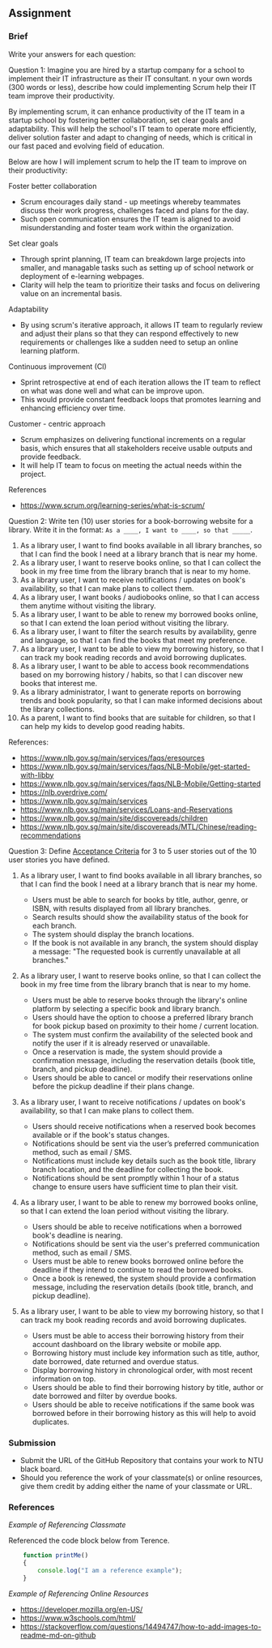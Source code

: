 ## Assignment

### Brief

Write your answers for each question:

Question 1:
Imagine you are hired by a startup company for a school to implement their IT infrastructure as their IT consultant. n your own words (300 words or less), describe how could implementing Scrum help their IT team improve their productivity.

By implementing scrum, it can enhance productivity of the IT team in a startup school by fostering better collaboration, set clear goals and adaptability. 
This will help the school's IT team to operate more efficiently, deliver solution faster and adapt to changing of needs, which is critical in our fast paced and evolving field of education.

Below are how I will implement scrum to help the IT team to improve on their productivity:

Foster better collaboration
- Scrum encourages daily stand - up meetings whereby teammates discuss their work progress, challenges faced and plans for the day.
- Such open communication ensures the IT team is aligned to avoid misunderstanding and foster team work within the organization.

Set clear goals
- Through sprint planning, IT team can breakdown large projects into smaller, and managable tasks such as setting up of school network or deployment of e-learning webpages.
- Clarity will help the team to prioritize their tasks and focus on delivering value on an incremental basis.

Adaptability
- By using scrum's iterative approach, it allows IT team to regularly review and adjust their plans so that they can respond effectively to new requirements or challenges like a sudden need to setup an online learning platform.

Continuous improvement (CI)
- Sprint retrospective at end of each iteration allows the IT team to reflect on what was done well and what can be improve upon.
- This would provide constant feedback loops that promotes learning and enhancing efficiency over time.

Customer - centric approach
- Scrum emphasizes on delivering functional increments on a regular basis, which ensures that all stakeholders receive usable outputs and provide feedback.
- It will help IT team to focus on meeting the actual needs within the project.

References
- https://www.scrum.org/learning-series/what-is-scrum/


Question 2:
Write ten (10) user stories for a book-borrowing website for a library. Write it in the format: `As a ____, I want to ____, so that _____`.
1. As a library user, I want to find books available in all library branches, so that I can find the book I need at a library branch that is near my home.
2. As a library user, I want to reserve books online, so that I can collect the book in my free time from the library branch that is near to my home.
3. As a library user, I want to receive notifications / updates on book's availability, so that I can make plans to collect them.
4. As a library user, I want books / audiobooks online, so that I can access them anytime without visiting the library.
5. As a library user, I want to be able to renew my borrowed books online, so that I can extend the loan period without visiting the library.
6. As a library user, I want to filter the search results by availability, genre and language, so that I can find the books that meet my preference.
7. As a library user, I want to be able to view my borrowing history, so that I can track my book reading records and avoid borrowing duplicates.
8. As a library user, I want to be able to access book recommendations based on my borrowing history / habits, so that I can discover new books that interest me.
9. As a library administrator, I want to generate reports on borrowing trends and book popularity, so that I can make informed decisions about the library collections.
10. As a parent, I want to find books that are suitable for children, so that I can help my kids to develop good reading habits.


References:
- https://www.nlb.gov.sg/main/services/faqs/eresources
- https://www.nlb.gov.sg/main/services/faqs/NLB-Mobile/get-started-with-libby
- https://www.nlb.gov.sg/main/services/faqs/NLB-Mobile/Getting-started
- https://nlb.overdrive.com/
- https://www.nlb.gov.sg/main/services
- https://www.nlb.gov.sg/main/services/Loans-and-Reservations
- https://www.nlb.gov.sg/main/site/discovereads/children
- https://www.nlb.gov.sg/main/site/discovereads/MTL/Chinese/reading-recommendations

Question 3: 
Define [Acceptance Criteria](https://resources.scrumalliance.org/Article/need-know-acceptance-criteria) for 3 to 5 user stories out of the 10 user stories you have defined.
1. As a library user, I want to find books available in all library branches, so that I can find the book I need at a library branch that is near my home.
    - Users must be able to search for books by title, author, genre, or ISBN, with results displayed from all library branches.
    - Search results should show the availability status of the book for each branch.
    - The system should display the branch locations.
    - If the book is not available in any branch, the system should display a message: "The requested book is currently unavailable at all branches."


2. As a library user, I want to reserve books online, so that I can collect the book in my free time from the library branch that is near to my home.
    - Users must be able to reserve books through the library's online platform by selecting a specific book and library branch.
    - Users should have the option to choose a preferred library branch for book pickup based on proximity to their home / current location.
    - The system must confirm the availability of the selected book and notify the user if it is already reserved or unavailable.
    - Once a reservation is made, the system should provide a confirmation message, including the reservation details (book title, branch, and pickup deadline).
    - Users should be able to cancel or modify their reservations online before the pickup deadline if their plans change.


3. As a library user, I want to receive notifications / updates on book's availability, so that I can make plans to collect them.
    - Users should receive notifications when a reserved book becomes available or if the book's status changes.
    - Notifications should be sent via the user’s preferred communication method, such as email / SMS.
    - Notifications must include key details such as the book title, library branch location, and the deadline for collecting the book.
    - Notifications should be sent promptly within 1 hour of a status change to ensure users have sufficient time to plan their visit.


4. As a library user, I want to be able to renew my borrowed books online, so that I can extend the loan period without visiting the library.
    - Users should be able to receive notifications when a borrowed book's deadline is nearing.
    - Notifications should be sent via the user's preferred communication method, such as email / SMS.
    - Users must be able to renew books borrowed online before the deadline if they intend to continue to read the borrowed books.
    - Once a book is renewed, the system should provide a confirmation message, including the reservation details (book title, branch, and pickup deadline).


5. As a library user, I want to be able to view my borrowing history, so that I can track my book reading records and avoid borrowing duplicates.
    - Users must be able to access their borrowing history from their account dashboard on the library website or mobile app.
    - Borrowing history must include key information such as title, author, date borrowed, date returned and overdue status.
    - Display borrowing history in chronological order, with most recent information on top.
    - Users should be able to find their borrowing history by title, author or date borrowed and filter by overdue books.
    - Users should be able to receive notifications if the same book was borrowed before in their borrowing history as this will help to avoid duplicates.


### Submission 

- Submit the URL of the GitHub Repository that contains your work to NTU black board.
- Should you reference the work of your classmate(s) or online resources, give them credit by adding either the name of your classmate or URL. 


### References

_Example of Referencing Classmate_

Referenced the code block below from Terence.
```js
    function printMe()
    {
        console.log("I am a reference example");
    }
```

_Example of Referencing Online Resources_

- https://developer.mozilla.org/en-US/
- https://www.w3schools.com/html/
- https://stackoverflow.com/questions/14494747/how-to-add-images-to-readme-md-on-github

